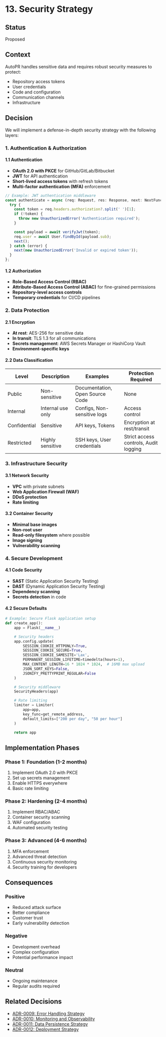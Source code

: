 # 13. Security Strategy

## Status
Proposed

## Context
AutoPR handles sensitive data and requires robust security measures to protect:
- Repository access tokens
- User credentials
- Code and configuration
- Communication channels
- Infrastructure

## Decision
We will implement a defense-in-depth security strategy with the following layers:

### 1. Authentication & Authorization

#### 1.1 Authentication
- **OAuth 2.0 with PKCE** for GitHub/GitLab/Bitbucket
- **JWT** for API authentication
- **Short-lived access tokens** with refresh tokens
- **Multi-factor authentication (MFA)** enforcement

```typescript
// Example: JWT authentication middleware
const authenticate = async (req: Request, res: Response, next: NextFunction) => {
  try {
    const token = req.headers.authorization?.split(' ')[1];
    if (!token) {
      throw new UnauthorizedError('Authentication required');
    }

    const payload = await verifyJwt(token);
    req.user = await User.findById(payload.sub);
    next();
  } catch (error) {
    next(new UnauthorizedError('Invalid or expired token'));
  }
};
```

#### 1.2 Authorization
- **Role-Based Access Control (RBAC)**
- **Attribute-Based Access Control (ABAC)** for fine-grained permissions
- **Repository-level access controls**
- **Temporary credentials** for CI/CD pipelines

### 2. Data Protection

#### 2.1 Encryption
- **At rest**: AES-256 for sensitive data
- **In transit**: TLS 1.3 for all communications
- **Secrets management**: AWS Secrets Manager or HashiCorp Vault
- **Environment-specific keys**

#### 2.2 Data Classification
| Level | Description | Examples | Protection Required |
|-------|-------------|----------|---------------------|
| Public | Non-sensitive | Documentation, Open Source Code | None |
| Internal | Internal use only | Configs, Non-sensitive logs | Access control |
| Confidential | Sensitive | API keys, Tokens | Encryption at rest/transit |
| Restricted | Highly sensitive | SSH keys, User credentials | Strict access controls, Audit logging |

### 3. Infrastructure Security

#### 3.1 Network Security
- **VPC** with private subnets
- **Web Application Firewall (WAF)**
- **DDoS protection**
- **Rate limiting**

#### 3.2 Container Security
- **Minimal base images**
- **Non-root user**
- **Read-only filesystem** where possible
- **Image signing**
- **Vulnerability scanning**

### 4. Secure Development

#### 4.1 Code Security
- **SAST** (Static Application Security Testing)
- **DAST** (Dynamic Application Security Testing)
- **Dependency scanning**
- **Secrets detection** in code

#### 4.2 Secure Defaults
```python
# Example: Secure Flask application setup
def create_app():
    app = Flask(__name__)

    # Security headers
    app.config.update(
        SESSION_COOKIE_HTTPONLY=True,
        SESSION_COOKIE_SECURE=True,
        SESSION_COOKIE_SAMESITE='Lax',
        PERMANENT_SESSION_LIFETIME=timedelta(hours=1),
        MAX_CONTENT_LENGTH=16 * 1024 * 1024,  # 16MB max upload
        JSON_SORT_KEYS=False,
        JSONIFY_PRETTYPRINT_REGULAR=False
    )

    # Security middleware
    SecurityHeaders(app)

    # Rate limiting
    limiter = Limiter(
        app=app,
        key_func=get_remote_address,
        default_limits=["200 per day", "50 per hour"]
    )

    return app
```

## Implementation Phases

### Phase 1: Foundation (1-2 months)
1. Implement OAuth 2.0 with PKCE
2. Set up secrets management
3. Enable HTTPS everywhere
4. Basic rate limiting

### Phase 2: Hardening (2-4 months)
1. Implement RBAC/ABAC
2. Container security scanning
3. WAF configuration
4. Automated security testing

### Phase 3: Advanced (4-6 months)
1. MFA enforcement
2. Advanced threat detection
3. Continuous security monitoring
4. Security training for developers

## Consequences
### Positive
- Reduced attack surface
- Better compliance
- Customer trust
- Early vulnerability detection

### Negative
- Development overhead
- Complex configuration
- Potential performance impact

### Neutral
- Ongoing maintenance
- Regular audits required

## Related Decisions
- [ADR-0009: Error Handling Strategy](0009-error-handling-strategy.md)
- [ADR-0010: Monitoring and Observability](0010-monitoring-observability.md)
- [ADR-0011: Data Persistence Strategy](0011-data-persistence-strategy.md)
- [ADR-0012: Deployment Strategy](0012-deployment-strategy.md)
